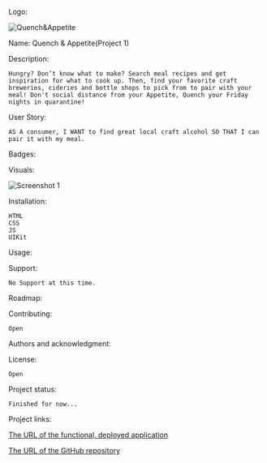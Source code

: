 Logo:

![Quench&Appetite](Assets/PROJECT_1_LOGO.png)

Name: Quench & Appetite(Project 1)

Description:

    Hungry? Don’t know what to make? Search meal recipes and get inspiration for what to cook up. Then, find your favorite craft breweries, cideries and bottle shops to pick from to pair with your meal! Don't social distance from your Appetite, Quench your Friday nights in quarantine!

User Story:

    AS A consumer, I WANT to find great local craft alcohol SO THAT I can pair it with my meal.

Badges:

Visuals:

![Screenshot 1]()

Installation:

    HTML
    CSS
    JS
    UIKit

Usage:


Support:

    No Support at this time.

Roadmap:


Contributing:

    Open

Authors and acknowledgment:


License:

    Open

Project status:

    Finished for now...

Project links:

[The URL of the functional, deployed application]()

[The URL of the GitHub repository]()